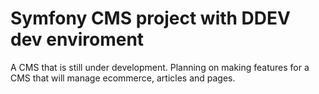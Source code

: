 # Symfony CMS project with DDEV dev enviroment
A CMS that is still under development. Planning on making features for a CMS that will manage ecommerce, articles and pages.
